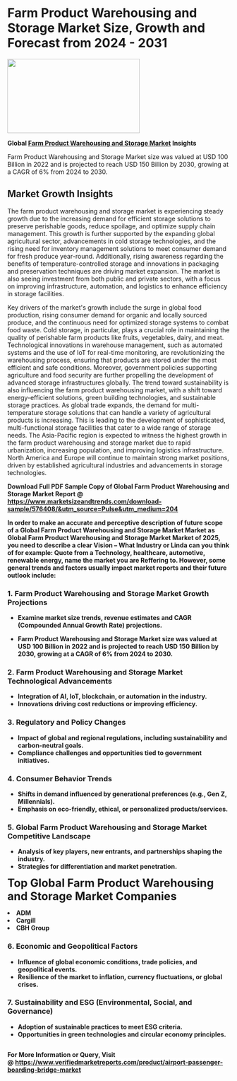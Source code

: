 <H1>Farm Product Warehousing and Storage Market Size, Growth and Forecast from 2024 - 2031</H1><img class="aligncenter size-medium wp-image-584254" src="https://thirdeyenews.in/wp-content/uploads/2024/09/Global-Market-Research-300x168.jpeg" alt="" width="300" height="168" /><p><strong>Global&nbsp;<a href="https://www.marketsizeandtrends.com/download-sample/576408/&amp;utm_source=Pulse&amp;utm_medium=204">Farm Product Warehousing and Storage Market</a> Insights</strong></p><p>Farm Product Warehousing and Storage Market size was valued at USD 100 Billion in 2022 and is projected to reach USD 150 Billion by 2030, growing at a CAGR of 6% from 2024 to 2030.</p><p><h2>Market Growth Insights</h2> <p>The farm product warehousing and storage market is experiencing steady growth due to the increasing demand for efficient storage solutions to preserve perishable goods, reduce spoilage, and optimize supply chain management. This growth is further supported by the expanding global agricultural sector, advancements in cold storage technologies, and the rising need for inventory management solutions to meet consumer demand for fresh produce year-round. Additionally, rising awareness regarding the benefits of temperature-controlled storage and innovations in packaging and preservation techniques are driving market expansion. The market is also seeing investment from both public and private sectors, with a focus on improving infrastructure, automation, and logistics to enhance efficiency in storage facilities.</p> <p><strong></strong></p> <p>Key drivers of the market's growth include the surge in global food production, rising consumer demand for organic and locally sourced produce, and the continuous need for optimized storage systems to combat food waste. Cold storage, in particular, plays a crucial role in maintaining the quality of perishable farm products like fruits, vegetables, dairy, and meat. Technological innovations in warehouse management, such as automated systems and the use of IoT for real-time monitoring, are revolutionizing the warehousing process, ensuring that products are stored under the most efficient and safe conditions. Moreover, government policies supporting agriculture and food security are further propelling the development of advanced storage infrastructures globally. The trend toward sustainability is also influencing the farm product warehousing market, with a shift toward energy-efficient solutions, green building technologies, and sustainable storage practices. As global trade expands, the demand for multi-temperature storage solutions that can handle a variety of agricultural products is increasing. This is leading to the development of sophisticated, multi-functional storage facilities that cater to a wide range of storage needs. The Asia-Pacific region is expected to witness the highest growth in the farm product warehousing and storage market due to rapid urbanization, increasing population, and improving logistics infrastructure. North America and Europe will continue to maintain strong market positions, driven by established agricultural industries and advancements in storage technologies. <p><strong></p><p><span class=""><strong>Download Full PDF Sample Copy of Global Farm Product Warehousing and Storage Market Report</strong> @ <a href="https://www.marketsizeandtrends.com/download-sample/576408/&amp;utm_source=Pulse&amp;utm_medium=204" target="_blank">https://www.marketsizeandtrends.com/download-sample/576408/&amp;utm_source=Pulse&amp;utm_medium=204</a></span></p><p>In order to make an accurate and perceptive description of future scope of a Global&nbsp;Farm Product Warehousing and Storage Market Market as Global&nbsp;Farm Product Warehousing and Storage Market Market of 2025, you need to describe a clear Vision &ndash; What Industry or Linda can you think of for example: Quote from a Technology, healthcare, automotive, renewable energy, name the market you are Reffering to. However, some general trends and factors usually impact market reports and their future outlook include:</p><h3>1.&nbsp;<strong>Farm Product Warehousing and Storage Market Growth Projections</strong></h3><ul><li>Examine market size trends, revenue estimates and CAGR (Compounded Annual Growth Rate) projections.</li><li><p>Farm Product Warehousing and Storage Market size was valued at USD 100 Billion in 2022 and is projected to reach USD 150 Billion by 2030, growing at a CAGR of 6% from 2024 to 2030.</p></li></ul><h3>2.&nbsp;<strong>Farm Product Warehousing and Storage Market Technological Advancements</strong></h3><ul><li>Integration of AI, IoT, blockchain, or automation in the industry.</li><li>Innovations driving cost reductions or improving efficiency.</li></ul><h3>3.&nbsp;<strong>Regulatory and Policy Changes</strong></h3><ul><li>Impact of global and regional regulations, including sustainability and carbon-neutral goals.</li><li>Compliance challenges and opportunities tied to government initiatives.</li></ul><h3>4.&nbsp;<strong>Consumer Behavior Trends</strong></h3><ul><li>Shifts in demand influenced by generational preferences (e.g., Gen Z, Millennials).</li><li>Emphasis on eco-friendly, ethical, or personalized products/services.</li></ul><h3>5.&nbsp;<strong>Global Farm Product Warehousing and Storage Market Competitive Landscape</strong></h3><ul><li>Analysis of key players, new entrants, and partnerships shaping the industry.</li><li>Strategies for differentiation and market penetration.</li></ul><p data-pm-slice="1 1 []"><span style="color: inherit; font-family: inherit; font-size: 25px;">Top Global Farm Product Warehousing and Storage Market Companies</span></p><div class="" data-test-id=""><p><li>ADM</li><li> Cargill</li><li> CBH Group</li></p></div><h3>6.&nbsp;<strong>Economic and Geopolitical Factors</strong></h3><ul><li>Influence of global economic conditions, trade policies, and geopolitical events.</li><li>Resilience of the market to inflation, currency fluctuations, or global crises.</li></ul><h3>7.&nbsp;<strong>Sustainability and ESG (Environmental, Social, and Governance)</strong></h3><ul><li>Adoption of sustainable practices to meet ESG criteria.</li><li>Opportunities in green technologies and circular economy principles.</li></ul><h2><strong style="font-size: 14px;">For More Information or Query, Visit @&nbsp;</strong><a style="background-color: #ffffff; font-size: 14px;" href="https://www.marketsizeandtrends.com/report/farm-product-warehousing-and-storage-market/" target="_blank">https://www.verifiedmarketreports.com/product/airport-passenger-boarding-bridge-market</a></h2>
